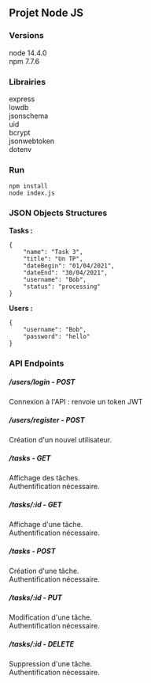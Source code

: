 ## Projet Node JS

### Versions

node 14.4.0<br />
npm 7.7.6

### Librairies

express<br />
lowdb<br />
jsonschema<br />
uid<br />
bcrypt<br />
jsonwebtoken<br />
dotenv

### Run

```
npm install
node index.js
```

### JSON Objects Structures

**Tasks :**<br />

```
{
    "name": "Task 3",
    "title": "Un TP",
    "dateBegin": "01/04/2021",
    "dateEnd": "30/04/2021",
    "username": "Bob",
    "status": "processing"
}
```

**Users :**<br />

```
{
    "username": "Bob",
    "password": "hello"
}
```

### API Endpoints

##### /users/login - POST

Connexion à l'API : renvoie un token JWT

##### /users/register - POST

Création d'un nouvel utilisateur.

##### /tasks - GET

Affichage des tâches.<br />
Authentification nécessaire.

##### /tasks/:id - GET

Affichage d'une tâche.<br />
Authentification nécessaire.

##### /tasks - POST

Création d'une tâche.<br />
Authentification nécessaire.

##### /tasks/:id - PUT

Modification d'une tâche.<br />
Authentification nécessaire.

##### /tasks/:id - DELETE

Suppression d'une tâche.<br />
Authentification nécessaire.